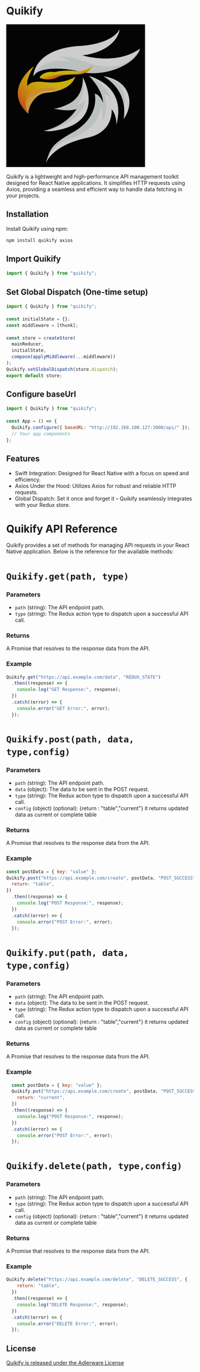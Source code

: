 # Quikify

![Quikify Logo](logo.png)

Quikify is a lightweight and high-performance API management toolkit designed for React Native applications. It simplifies HTTP requests using Axios, providing a seamless and efficient way to handle data fetching in your projects.

## Installation

Install Quikify using npm:

```bash
npm install quikify axios
```

## Import Quikify

```javascript
import { Quikify } from "quikify";
```

## Set Global Dispatch (One-time setup)

```javascript
import { Quikify } from "quikify";

const initialState = {};
const middleware = [thunk];

const store = createStore(
  mainReducer,
  initialState,
  compose(applyMiddleware(...middleware))
);
Quikify.setGlobalDispatch(store.dispatch);
export default store;
```

## Configure baseUrl

```javascript
import { Quikify } from "quikify";

const App = () => {
  Quikify.configure({ baseURL: "http://192.168.100.127:3000/api/" });
  // Your app components
};
```

## Features

- Swift Integration: Designed for React Native with a focus on speed and efficiency.
- Axios Under the Hood: Utilizes Axios for robust and reliable HTTP requests.
- Global Dispatch: Set it once and forget it – Quikify seamlessly integrates with your Redux store.

# Quikify API Reference

Quikify provides a set of methods for managing API requests in your React Native application. Below is the reference for the available methods:

# `Quikify.get(path, type)`

### Parameters

- `path` (string): The API endpoint path.
- `type` (string): The Redux action type to dispatch upon a successful API call.

### Returns

A Promise that resolves to the response data from the API.

### Example

```javascript
Quikify.get("https://api.example.com/data", "REDUX_STATE")
  .then((response) => {
    console.log("GET Response:", response);
  })
  .catch((error) => {
    console.error("GET Error:", error);
  });
```

# `Quikify.post(path, data, type,config)`

### Parameters

- `path` (string): The API endpoint path.
- `data` (object): The data to be sent in the POST request.
- `type` (string): The Redux action type to dispatch upon a successful API call.
- `config` (object) (optional): {return : "table","current"} it returns updated data as current or complete table


### Returns

A Promise that resolves to the response data from the API.

### Example

```javascript
const postData = { key: "value" };
Quikify.post("https://api.example.com/create", postData, "POST_SUCCESS", {
  return: "table",
})
  .then((response) => {
    console.log("POST Response:", response);
  })
  .catch((error) => {
    console.error("POST Error:", error);
  });
```

# `Quikify.put(path, data, type,config)`

### Parameters

- `path` (string): The API endpoint path.
- `data` (object): The data to be sent in the POST request.
- `type` (string): The Redux action type to dispatch upon a successful API call.
- `config` (object) (optional): {return : "table","current"} it returns updated data as current or complete table


### Returns

A Promise that resolves to the response data from the API.

### Example

```javascript
  const postData = { key: "value" };
  Quikify.put("https://api.example.com/create", postData, "POST_SUCCESS", {
    return: "current",
  })
  .then((response) => {
    console.log("POST Response:", response);
  })
  .catch((error) => {
    console.error("POST Error:", error);
  });
```

# `Quikify.delete(path, type,config)`

### Parameters

- `path` (string): The API endpoint path.
- `type` (string): The Redux action type to dispatch upon a successful API call.
- `config` (object) (optional): {return : "table","current"} it returns updated data as current or complete table

### Returns

A Promise that resolves to the response data from the API.

### Example

```javascript
Quikify.delete("https://api.example.com/delete", "DELETE_SUCCESS", {
    return: "table",
  })
  .then((response) => {
    console.log("DELETE Response:", response);
  })
  .catch((error) => {
    console.error("DELETE Error:", error);
  });
```

## License

[Quikify is released under the Adlerware License](http://adlerware.net/)
